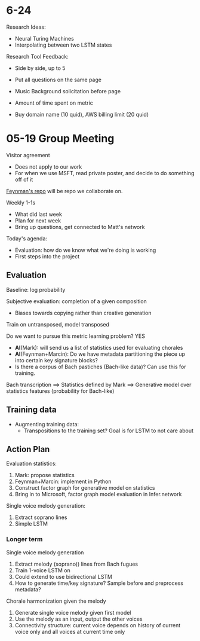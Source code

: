 6-24
====

Research Ideas:

* Neural Turing Machines
* Interpolating between two LSTM states

Research Tool Feedback:

* Side by side, up to 5
* Put all questions on the same page
* Music Background solicitation before page
* Amount of time spent on metric

* Buy domain name (10 quid), AWS billing limit (20 quid)

05-19 Group Meeting
===================

Visitor agreement

-	Does not apply to our work
-	For when we use MSFT, read private poster, and decide to do something off of it

[Feynman's repo](http://github.com/feynmanliang/bachbot) will be repo we collaborate on.

Weekly 1-1s

-	What did last week
-	Plan for next week
-	Bring up questions, get connected to Matt's network

Today's agenda:

-	Evaluation: how do we know what we're doing is working
-	First steps into the project

Evaluation
----------

Baseline: log probability

Subjective evaluation: completion of a given composition

-	Biases towards copying rather than creative generation

Train on untransposed, model transposed

Do we want to pursue this metric learning problem? YES

-	**AI**(Mark): will send us a list of statistics used for evaluating chorales
-	**AI**(Feynman+Marcin): Do we have metadata partitioning the piece up into certain key signature blocks?
-	Is there a corpus of Bach pastiches (Bach-like data)? Can use this for training.

Bach transcription ==> Statistics defined by Mark ==> Generative model over statistics features (probability for Bach-like)

Training data
-------------

-	Augmenting training data:
	-	Transpositions to the training set? Goal is for LSTM to not care about

Action Plan
-----------

Evaluation statistics:

1.	Mark: propose statistics
2.	Feynman+Marcin: implement in Python
3.	Construct factor graph for generative model on statistics
4.	Bring in to Microsoft, factor graph model evaluation in Infer.network

Single voice melody generation:

1.	Extract soprano lines
2.	Simple LSTM

### Longer term

Single voice melody generation

1.	Extract melody (soprano)) lines from Bach fugues
2.	Train 1-voice LSTM on
3.	Could extend to use bidirectional LSTM
4.	How to generate time/key signature? Sample before and preprocess metadata?

Chorale harmonization given the melody

1.	Generate single voice melody given first model
2.	Use the melody as an input, output the other voices
3.	Connectivity structure: current voice depends on history of current voice only and all voices at current time only

